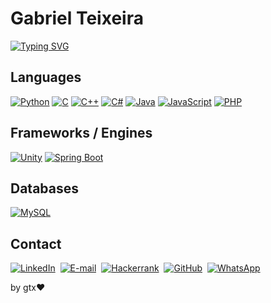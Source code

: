 # Gabriel Teixeira 

<a href="https://git.io/typing-svg"><img src="https://readme-typing-svg.demolab.com?font=Fira+Code&pause=1000&color=0ECBF7&background=1B53FF00&center=true&vCenter=true&random=false&width=435&lines=Welcome+to+my+GitHub+Profile+%3A)" alt="Typing SVG" /></a>

## Languages

[![Python](https://img.shields.io/badge/Python-3776AB?logo=python&logoColor=fff)](#)
[![C](https://img.shields.io/badge/C-00599C?logo=c&logoColor=white)](#)
[![C++](https://img.shields.io/badge/C++-%2300599C.svg?logo=c%2B%2B&logoColor=white)](#)
[![C#](https://custom-icon-badges.demolab.com/badge/C%23-%23239120.svg?logo=cshrp&logoColor=white)](#)
[![Java](https://img.shields.io/badge/Java-%23ED8B00.svg?logo=openjdk&logoColor=white)](#)
[![JavaScript](https://img.shields.io/badge/JavaScript-F7DF1E?logo=javascript&logoColor=000)](#)
[![PHP](https://img.shields.io/badge/php-%23777BB4.svg?&logo=php&logoColor=white)](#)

## Frameworks / Engines
[![Unity](https://img.shields.io/badge/Unity-%23000000.svg?logo=unity&logoColor=white)](#)
[![Spring Boot](https://img.shields.io/badge/Spring%20Boot-6DB33F?logo=springboot&logoColor=fff)](#)

## Databases
[![MySQL](https://img.shields.io/badge/MySQL-4479A1?logo=mysql&logoColor=fff)](#)

## Contact
[![LinkedIn](https://img.shields.io/badge/LinkedIn-0077B5?style=for-the-badge&logo=linkedin&logoColor=white)](https://www.linkedin.com/in/gabriel-ct/)&nbsp;
[![E-mail](https://img.shields.io/badge/-Email-000?style=for-the-badge&logo=microsoft-outlook&logoColor=007BFF)](mailto:charlesgabriel102@gmail.com)&nbsp;
[![Hackerrank](https://img.shields.io/badge/-Hackerrank-2EC866?style=for-the-badge&logo=HackerRank&logoColor=white)](https://hackerrank.com/profile/charlesgabriel11)&nbsp;
[![GitHub](https://img.shields.io/badge/GitHub-100000?style=for-the-badge&logo=github&logoColor=white)](https://github.com/hyperGT)&nbsp;
[![WhatsApp](https://img.shields.io/badge/WhatsApp-25D366?style=for-the-badge&logo=whatsapp&logoColor=white)](https://wa.me/+5521966462979)&nbsp;

by gtx❤️
